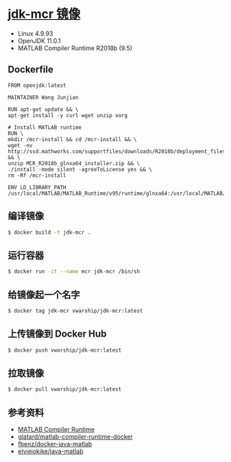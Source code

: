 # [jdk-mcr 镜像](https://hub.docker.com/r/vwarship/jdk-mcr/)
* Linux 4.9.93
* OpenJDK 11.0.1
* MATLAB Compiler Runtime R2018b (9.5)

## Dockerfile
```
FROM openjdk:latest

MAINTAINER Wang Junjian

RUN apt-get update && \
apt-get install -y curl wget unzip xorg

# Install MATLAB runtime
RUN \
mkdir /mcr-install && cd /mcr-install && \
wget -nv http://ssd.mathworks.com/supportfiles/downloads/R2018b/deployment_files/R2018b/installers/glnxa64/MCR_R2018b_glnxa64_installer.zip && \
unzip MCR_R2018b_glnxa64_installer.zip && \
./install -mode silent -agreeToLicense yes && \
rm -Rf /mcr-install

ENV LD_LIBRARY_PATH /usr/local/MATLAB/MATLAB_Runtime/v95/runtime/glnxa64:/usr/local/MATLAB/MATLAB_Runtime/v95/bin/glnxa64:/usr/local/MATLAB/MATLAB_Runtime/v95/sys/os/glnxa64:/usr/local/MATLAB/MATLAB_Runtime/v95/extern/bin/glnxa64
```

## 编译镜像
```bash
$ docker build -t jdk-mcr .
```

## 运行容器
```bash
$ docker run -it --name mcr jdk-mcr /bin/sh
```

## 给镜像起一个名字
```bash
$ docker tag jdk-mcr vwarship/jdk-mcr:latest
```

## 上传镜像到 Docker Hub
```bash
$ docker push vwarship/jdk-mcr:latest
```

## 拉取镜像
```bash
$ docker pull vwarship/jdk-mcr:latest
```

## 参考资料
* [MATLAB Compiler Runtime](https://www.mathworks.com/products/compiler/matlab-runtime.html)
* [glatard/matlab-compiler-runtime-docker](https://hub.docker.com/r/glatard/matlab-compiler-runtime-docker/~/dockerfile/)
* [fbenz/docker-java-matlab](https://hub.docker.com/r/fbenz/docker-java-matlab/~/dockerfile/)
* [elviejokike/java-matlab](https://hub.docker.com/r/elviejokike/java-matlab/~/dockerfile/)
